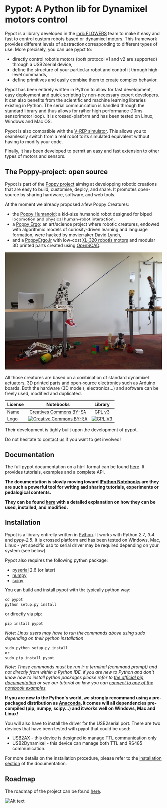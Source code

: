 # Pypot: A Python lib for Dynamixel motors control #

Pypot is a library developed in the [inria FLOWERS](https://flowers.inria.fr/) team to make it easy and fast to control custom robots based on dynamixel motors. This framework provides different levels of abstraction corresponding to different types of use. More precisely, you can use pypot to:

* directly control robotis motors (both protocol v1 and v2 are supported) through a USB2serial device,
* define the structure of your particular robot and control it through high-level commands,
* define primitives and easily combine them to create complex behavior.

Pypot has been entirely written in Python to allow for fast development, easy deployment and quick scripting by non-necessary expert developers. It can also benefits from the scientific and machine learning libraries existing in Python. The serial communication is handled through the standard library and thus allows for rather high performance (10ms sensorimotor loop). It is crossed-platform and has been tested on Linux, Windows and Mac OS.

Pypot is also compatible with the [V-REP simulator](http://www.coppeliarobotics.com). This allows you to seamlessly switch from a real robot to its simulated equivalent without having to modify your code.

Finally, it has been developed to permit an easy and fast extension to other types of motors and sensors.

## The Poppy-project: open source ##

Pypot is part of the [Poppy project](http://www.poppy-project.org) aiming at developping robotic creations that are easy to build, customise, deploy, and share. It promotes open-source by sharing hardware, software, and web tools.

At the moment we already proposed a few Poppy Creatures:

* the [Poppy Humanoid](https://github.com/poppy-project/poppy-humanoid): a kid-size humanoid robot designed for biped locomotion and physical human-robot interaction,
* a [Poppy Ergo](https://www.poppy-project.org/project/mathematics-a-beautiful-elsewhere/): an art/science project where robotic creatures, endowed with algorithmic models of curiosity-driven learning and language formation, were hacked by moviemaker David Lynch,
* and a [PoppyErgoJr](https://github.com/poppy-project/poppy-ergo-jr) with low-cost [XL-320 robotis motors](http://support.robotis.com/en/product/dynamixel/xl-series/xl-320.htm) and modular 3D printed parts created using [OpenSCAD](https://github.com/openscad/openscad/).

![Poppy Humanoid](./doc/poppy-creatures.jpg)

All those creatures are based on a combination of standard dynamixel actuators, 3D printed parts and open-source electronics such as Arduino boards. Both the hardware (3D models, electronics...) and software can be freely used, modified and duplicated.

  License     |     Notebooks    |   Library      |
| ----------- | :-------------: | :-------------: |
| Name  | [Creatives Commons BY-SA](http://creativecommons.org/licenses/by-sa/4.0/)  |[GPL v3](http://www.gnu.org/licenses/gpl.html)  |
| Logo  | [![Creative Commons BY-SA](https://i.creativecommons.org/l/by-sa/4.0/88x31.png) ](http://creativecommons.org/licenses/by-sa/4.0/)  |[![GPL V3](https://www.gnu.org/graphics/gplv3-88x31.png)](http://www.gnu.org/licenses/gpl.html)  |

Their development is tighly built upon the development of pypot.

Do not hesitate to [contact us](https://forum.poppy-project.org) if you want to get involved!

## Documentation ##

The full pypot documentation on a html format can be found [here](http://poppy-project.github.io/pypot/). It provides tutorials, examples and a complete API.

**The documentation is slowly moving toward [IPython Notebooks](http://ipython.org/notebook.html) are they are such a powerful tool for writing and sharing tutorials, experiments or pedalogical contents.**

**They can be found [here](https://github.com/poppy-project/pypot/tree/master/samples/notebooks#notebooks-everywhere) with a detailed explanation on how they can be used, installed, and modified.**

## Installation ##

Pypot is a library entirelly written in [Python](https://www.python.org). It works with Python *2.7*, *3.4* and *pypy-2.5*. It is crossed platform and has been tested on Windows, Mac, Linux - yet specific usb to serial driver may be required depending on your system (see below).

Pypot also requires the following python package:
* [pyserial](http://pyserial.sourceforge.net) 2.6 (or later)
* [numpy](http://www.numpy.org)
* [scipy](http://www.scipy.org/)

You can build and install pypot with the typically python way:

    cd pypot
    python setup.py install

or directly via [pip](https://pip.pypa.io/en/latest/index.html):

    pip install pypot

*Note: Linux users may have to run the commands above using sudo depending on their python installation*

    sudo python setup.py install
    or
    sudo pip install pypot

*Note: These commands must be run in a terminal (command prompt) and not directly from within a Python IDE. If you are new to Python and don't know how to install python packages please refer to [the official pip documentation](https://pip.pypa.io/en/latest/index.html) or see our tutorial on how you can [connect to one of the notebook examples](https://github.com/poppy-project/pypot/blob/master/samples/notebooks/readme.md#ipython-notebooks-everywhere).*

**If you are new to the Python's world, we strongly recommand using a pre-packaged distribution as  [Anaconda](http://continuum.io/downloads). It comes will all dependencies pre-compiled (pip, numpy, scipy...) and it works well on Windows, Mac and Linux!**

You will also have to install the driver for the USB2serial port. There are two devices that have been tested with pypot that could be used:

* USB2AX - this device is designed to manage TTL communication only
* USB2Dynamixel - this device can manage both TTL and RS485 communication.

For more details on the installation procedure, please refer to the [installation section](http://poppy-project.github.io/pypot/intro.html#installation) of the documentation.

## Roadmap ##

The roadmap of the project can be found [here](https://github.com/poppy-project/pypot/blob/master/roadmap.md).

![Alt text](https://zenodo.org/badge/3914/poppy-project/pypot.png)
